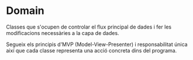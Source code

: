 # Domain

Classes que s'ocupen de controlar el flux principal de dades i fer les modificacions necessàries a la capa de dades.

Segueix els principis d'MVP (Model-View-Presenter) i responsabilitat única així que cada classe representa una acció
concreta dins del programa.